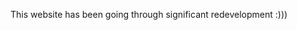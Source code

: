 This website has been going through significant redevelopment :)))

<!-- 
I don't really need a read me for this, I guess?
PLEASE DON't ReadMe (º_º)
 -->
